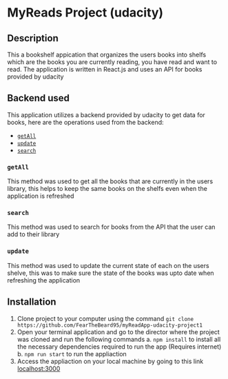 # MyReads Project (udacity)

## Description

This a bookshelf appication that organizes the users books into shelfs which are the books you are currently reading, you have read and want to read. The application is written in React.js and uses an API for books provided by udacity

## Backend used

This application utilizes a backend provided by udacity to get data for books, here are the operations used from the backend:

- [`getAll`](#getall)
- [`update`](#update)
- [`search`](#search)

### `getAll`

This method was used to get all the books that are currently in the users library, this helps to keep the same books on the shelfs even when the application is refreshed

### `search`

This method was used to search for books from the API that the user can add to their library

### `update`

This method was used to update the current state of each on the users shelve, this was to make sure the state of the books was upto date when refreshing the application

## Installation

1. Clone project to your computer using the command `git clone https://github.com/FearTheBeard95/myReadApp-udacity-project1`
2. Open your terminal application and go to the director where the project was cloned and run the following commands
      a. `npm install` to install all the necessary dependencies required to run the app (Requires internet)
      b. `npm run start` to run the appliaction
3. Access the appliaction on your local machine by going to this link [localhost:3000](https://localhost:3000) 

